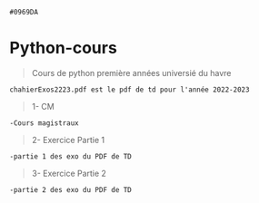 `#0969DA`
# Python-cours

>Cours de python première années universié du havre

    chahierExos2223.pdf est le pdf de td pour l'année 2022-2023

>1- CM 

    -Cours magistraux

>2- Exercice Partie 1

    -partie 1 des exo du PDF de TD

>3- Exercice Partie 2

    -partie 2 des exo du PDF de TD

